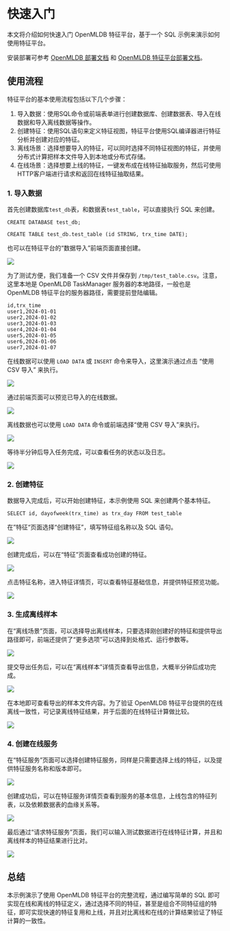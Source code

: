 # 快速入门

本文将介绍如何快速入门 OpenMLDB 特征平台，基于一个 SQL 示例来演示如何使用特征平台。

安装部署可参考 [OpenMLDB 部署文档](../../../deploy/index.rst) 和 [OpenMLDB 特征平台部署文档](./install/index.rst)。

## 使用流程

特征平台的基本使用流程包括以下几个步骤：

1. 导入数据：使用SQL命令或前端表单进行创建数据库、创建数据表、导入在线数据和导入离线数据等操作。
2. 创建特征：使用SQL语句来定义特征视图，特征平台使用SQL编译器进行特征分析并创建对应的特征。
3. 离线场景：选择想要导入的特征，可以同时选择不同特征视图的特征，并使用分布式计算把样本文件导入到本地或分布式存储。
4. 在线场景：选择想要上线的特征，一键发布成在线特征抽取服务，然后可使用HTTP客户端进行请求和返回在线特征抽取结果。

### 1. 导入数据

首先创建数据库`test_db`表，和数据表`test_table`，可以直接执行 SQL 来创建。

```
CREATE DATABASE test_db;

CREATE TABLE test_db.test_table (id STRING, trx_time DATE);
```

也可以在特征平台的“数据导入”前端页面直接创建。

![](./images/create_test_table.png)

为了测试方便，我们准备一个 CSV 文件并保存到 `/tmp/test_table.csv`。注意，这里本地是 OpenMLDB TaskManager 服务器的本地路径，一般也是 OpenMLDB 特征平台的服务器路径，需要提前登陆编辑。

```
id,trx_time
user1,2024-01-01
user2,2024-01-02
user3,2024-01-03
user4,2024-01-04
user5,2024-01-05
user6,2024-01-06
user7,2024-01-07
```

在线数据可以使用 `LOAD DATA` 或 `INSERT` 命令来导入，这里演示通过点击 “使用 CSV 导入” 来执行。

![](./images/online_csv_import_test_table.png)

通过前端页面可以预览已导入的在线数据。

![](./images/preview_test_table.png)

离线数据也可以使用 `LOAD DATA` 命令或前端选择“使用 CSV 导入”来执行。

![](./images/csv_import_test_table.png)

等待半分钟后导入任务完成，可以查看任务的状态以及日志。

![](./images/import_job_result.png)

### 2. 创建特征

数据导入完成后，可以开始创建特征，本示例使用 SQL 来创建两个基本特征。

```
SELECT id, dayofweek(trx_time) as trx_day FROM test_table
```

在”特征“页面选择“创建特征”，填写特征组名称以及 SQL 语句。

![](./images/create_test_featureview.png)

创建完成后，可以在“特征”页面查看成功创建的特征。

![](./images/test_features_list.png)

点击特征名称，进入特征详情页，可以查看特征基础信息，并提供特征预览功能。

![](./images/preview_test_features.png)

### 3. 生成离线样本

在“离线场景”页面，可以选择导出离线样本，只要选择刚创建好的特征和提供导出路径即可，前端还提供了“更多选项”可以选择到处格式、运行参数等。

![](./images/export_test_offline_samples.png)

提交导出任务后，可以在“离线样本”详情页查看导出信息，大概半分钟后成功完成。

![](./images/test_offline_sample_detail.png)

在本地即可查看导出的样本文件内容。为了验证 OpenMLDB 特征平台提供的在线离线一致性，可记录离线特征结果，并于后面的在线特征计算做比较。

![](./images/local_test_offline_samples.png)

### 4. 创建在线服务

在“特征服务”页面可以选择创建特征服务，同样是只需要选择上线的特征，以及提供特征服务名称和版本即可。

![](./images/create_test_feature_service.png)

创建成功后，可以在特征服务详情页查看到服务的基本信息，上线包含的特征列表，以及依赖数据表的血缘关系等。

![](./images/test_feature_service_detail.png)

最后通过“请求特征服务”页面，我们可以输入测试数据进行在线特征计算，并且和离线样本的特征结果进行比对。

![](./images/request_test_feature_service.png)

## 总结

本示例演示了使用 OpenMLDB 特征平台的完整流程，通过编写简单的 SQL 即可实现在线和离线的特征定义，通过选择不同的特征，甚至是组合不同特征组的特征，即可实现快速的特征复用和上线，并且对比离线和在线的计算结果验证了特征计算的一致性。

